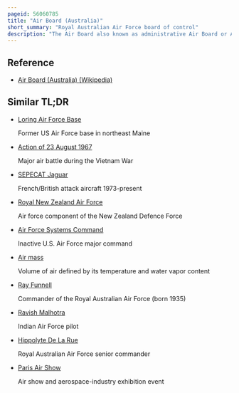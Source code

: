 ```yaml
---
pageid: 56060785
title: "Air Board (Australia)"
short_summary: "Royal Australian Air Force board of control"
description: "The Air Board also known as administrative Air Board or Air Board of Administration was the Control Body of the Royal australian Air Force from 1921 to 1976. It was composed of senior Raaf Officers as well as some civilian Members and led by the Chief of the Air Force. The Air Force's operational Head was the Cas and the other Board Members were responsible for specific Areas of the Service such as Personnel supply Engineering and Finance. In 1961 the Board relocated to canberra."
---
```


## Reference

- [Air Board (Australia) (Wikipedia)](https://en.wikipedia.org/?curid=56060785)

## Similar TL;DR

- [Loring Air Force Base](/tldr/en/loring-air-force-base)

  Former US Air Force base in northeast Maine

- [Action of 23 August 1967](/tldr/en/action-of-23-august-1967)

  Major air battle during the Vietnam War

- [SEPECAT Jaguar](/tldr/en/sepecat-jaguar)

  French/British attack aircraft 1973-present

- [Royal New Zealand Air Force](/tldr/en/royal-new-zealand-air-force)

  Air force component of the New Zealand Defence Force

- [Air Force Systems Command](/tldr/en/air-force-systems-command)

  Inactive U.S. Air Force major command

- [Air mass](/tldr/en/air-mass)

  Volume of air defined by its temperature and water vapor content

- [Ray Funnell](/tldr/en/ray-funnell)

  Commander of the Royal Australian Air Force (born 1935)

- [Ravish Malhotra](/tldr/en/ravish-malhotra)

  Indian Air Force pilot

- [Hippolyte De La Rue](/tldr/en/hippolyte-de-la-rue)

  Royal Australian Air Force senior commander

- [Paris Air Show](/tldr/en/paris-air-show)

  Air show and aerospace-industry exhibition event
